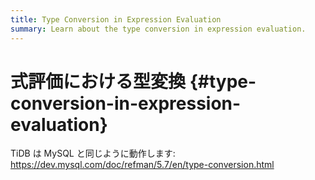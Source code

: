 ```yaml
---
title: Type Conversion in Expression Evaluation
summary: Learn about the type conversion in expression evaluation.
---
```


# 式評価における型変換 {#type-conversion-in-expression-evaluation}

TiDB は MySQL と同じように動作します: [<a href="https://dev.mysql.com/doc/refman/5.7/en/type-conversion.html">https://dev.mysql.com/doc/refman/5.7/en/type-conversion.html</a>](https://dev.mysql.com/doc/refman/5.7/en/type-conversion.html)
